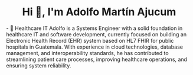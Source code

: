 <h1 align="center">Hi 👋, I'm Adolfo Martín Ajucum</h1>
- 🏥 Healthcare IT
Adolfo is a Systems Engineer with a solid foundation in healthcare IT and software development, currently focused on building an Electronic Health Record (EHR) system based on HL7 FHIR for public hospitals in Guatemala. With experience in cloud technologies, database management, and interoperability standards, he has contributed to streamlining patient care processes, improving healthcare operations, and ensuring system reliability.
<!--
**martinAjucum/martinAjucum** is a ✨ _special_ ✨ repository because its `README.md` (this file) appears on your GitHub profile.

Here are some ideas to get you started:

- 🔭 I’m currently working on ...
- 🌱 I’m currently learning ...
- 👯 I’m looking to collaborate on ...
- 🤔 I’m looking for help with ...
- 💬 Ask me about ...
- 📫 How to reach me: ...
- 😄 Pronouns: ...
- ⚡ Fun fact: ...
-->
